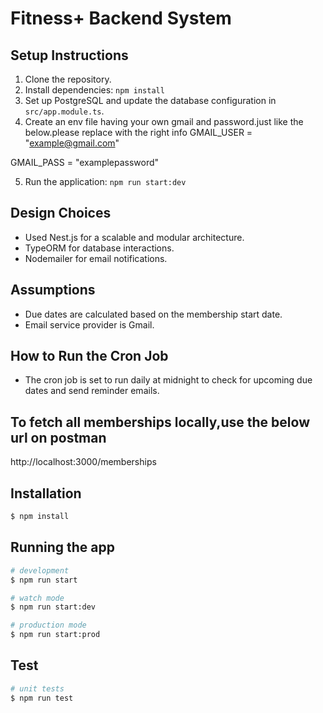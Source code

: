 # Fitness+ Backend System

## Setup Instructions
1. Clone the repository.
2. Install dependencies: `npm install`
3. Set up PostgreSQL and update the database configuration in `src/app.module.ts`.
4. Create an env file having your own gmail and password.just like the below.please replace with the right info
GMAIL_USER = "example@gmail.com"

GMAIL_PASS = "examplepassword"

5. Run the application: `npm run start:dev`

## Design Choices
- Used Nest.js for a scalable and modular architecture.
- TypeORM for database interactions.
- Nodemailer for email notifications.

## Assumptions
- Due dates are calculated based on the membership start date.
- Email service provider is Gmail.

## How to Run the Cron Job
- The cron job is set to run daily at midnight to check for upcoming due dates and send reminder emails.

## To fetch all memberships locally,use the below url on postman
http://localhost:3000/memberships


## Installation

```bash
$ npm install
```

## Running the app

```bash
# development
$ npm run start

# watch mode
$ npm run start:dev

# production mode
$ npm run start:prod
```

## Test

```bash
# unit tests
$ npm run test



